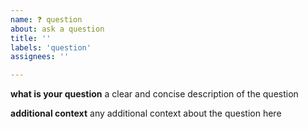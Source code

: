 ```yaml
---
name: ❓ question
about: ask a question
title: ''
labels: 'question'
assignees: ''

---
```


**what is your question**
a clear and concise description of the question

**additional context**
any additional context about the question here
